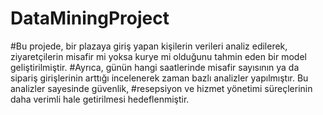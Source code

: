 # DataMiningProject
#Bu projede, bir plazaya giriş yapan kişilerin verileri analiz edilerek, ziyaretçilerin misafir mi yoksa kurye mi olduğunu tahmin eden bir model geliştirilmiştir. #Ayrıca, günün hangi saatlerinde misafir sayısının ya da sipariş girişlerinin arttığı incelenerek zaman bazlı analizler yapılmıştır. Bu analizler sayesinde güvenlik, #resepsiyon ve hizmet yönetimi süreçlerinin daha verimli hale getirilmesi hedeflenmiştir.
